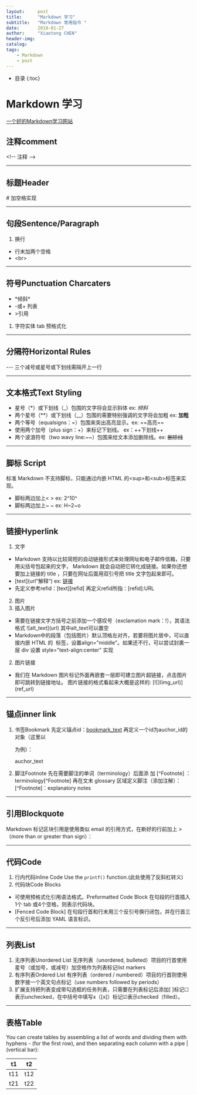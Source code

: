 ```yaml
---
layout:     post
title:      "Markdown 学习"
subtitle:   "Markdown 常用指令 "
date:       2018-01-27
author:     "Xiaotong CHEN"
header-img: 
catalog:
tags:
    - Markdown
    - post
---
```

* 目录
{:toc}

# Markdown 学习
[一个好的Markdown学习网站](http://xianbai.me/learn-md/index.html)

## 注释comment
\<!-- 注释 -->

---

## 标题Header
\# 加空格实现

---

## 句段Sentence/Paragraph
1. 换行 
- 行末加两个空格 
- \<br>

---

## 符号Punctuation Charcaters
- \*倾斜* 
- \-或+ 列表
- \>引用
1. 字符实体
    tab 预格式化 

---

## 分隔符Horizontal Rules
\--- 三个减号或星号或下划线需隔开上一行 

---

## 文本格式Text Styling
- 星号（\*）或下划线（\_）包围的文字将会显示斜体 ex: *倾斜*
- 两个星号（\**）或下划线（\__）包围的需要特别强调的文字将会加粗 ex: **加粗**
- 两个等号（equalsigns：\=）包围来突出高亮显示。ex: ==高亮==
- 使用两个加号（plus sign：\+）来标记下划线。
ex：++下划线++
- 两个波浪符号（two wavy line:\~~）包围来给文本添加删除线。ex: ~~删除线~~

---

## 脚标 Script
标准 Markdown 不支持脚标，只能通过内嵌 HTML 的\<sup\>和\<sub\>标签来实现。
* 脚标两边加上\< > ex: 2^10^ 
* 脚标两边加上\~ ~ ex: H~2~o

---

## 链接Hyperlink
1. 文字
- Markdown 支持以比较简短的自动链接形式来处理网址和电子邮件信箱，只要用尖括号包起来的文字， Markdown 就会自动把它转化成链接。如果你还想要加上链接的 title ，只要在网址后面用双引号把 title 文字包起来即可。
- \[text\]\(url"解释“\) ex: [链接](href: "this is a null ref")
- 先定义参考refid：\[text]\[refid]
再定义refid所指：\[refid]:URL
2. 图片
1. 插入图片
- 需要在链接文字方括号之前添加一个感叹号（exclamation mark：!），其语法格式  \!\[alt_text](url) 其中alt_text可以置空    
- Markdown中的段落（包括图片）默认顶格左对齐，若要将图片居中，可以直接内嵌 HTML 的 <img> 标签，设置align="middle"。如果还不行，可以尝试封裹一层 div 设置 style="text-align:center" 实现
2. 图片链接
- 我们在 Markdown 图片标记![]()外面再嵌套一层[]()即可建立图片超链接，点击图片即可跳转到链接地址。
图片链接的格式看起来大概是这样的:
\[\!\[](img_url)](ref_url)

---

## 锚点inner link
1. 书签Bookmark
    先定义锚点id：<a href="#auchor_id">bookmark_text</a>
    再定义一个id为auchor_id的对象（这里以<p>为例）：<p id="auchor_id">auchor_text</p>
2. 脚注Footnote
    先在需要脚注的单词（terminology）后面添 加 [^Footnote] ： terminology[^Footnote]
    再在文末 glossary 区域定义脚注（添加注解）： [^Footnote]：explanatory notes

---

## 引用Blockquote
Markdown 标记区块引用是使用类似 email 的引用方式，在断好的行前加上 > （more than or greater than sign）：

---

## 代码Code
1. 行内代码Inline Code
Use the `printf()` function.(此处使用了反斜杠转义)
2. 代码块Code Blocks
- 可使用预格式化引用语法格式。Preformatted Code Block
在句段的行首插入1个 tab 或4个空格，则表示代码块。
- [Fenced Code Block]
在句段行首和行末用三个反引号换行闭包，并在行首三个反引号后添加 YAML 语言标识。

---

## 列表List
1. 无序列表Unordered List
无序列表（unordered, bulleted）项目的行首使用星号（或加号，或减号）加空格作为列表标记list markers
2. 有序列表Ordered List
有序列表（ordered / numbered）项目的行首则使用数字接一个英文句点标记（use numbers followed by periods）
3. 扩展支持把列表变成带勾选框的任务列表，只需要在列表标记后添加[ ]标记☐表示unchecked，在中括号中填写x（[x]）标记☑︎表示checked（filled）。

---

## 表格Table
You can create tables by assembling a list of words and dividing them with hyphens - (for the first row), and then separating each column with a pipe | (vertical bar):

  t1 |  t2 
 --- | ---
 t11 | t12 
 t21 | t22 

